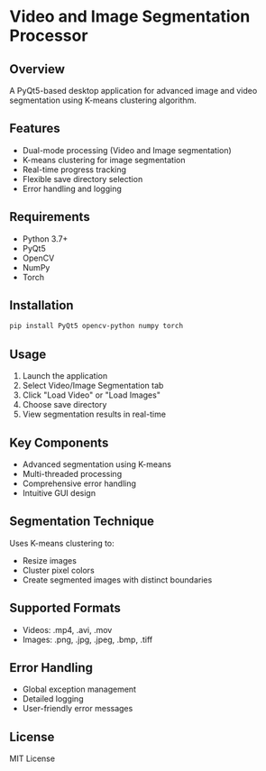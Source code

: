 # Video and Image Segmentation Processor

## Overview
A PyQt5-based desktop application for advanced image and video segmentation using K-means clustering algorithm.

## Features
- Dual-mode processing (Video and Image segmentation)
- K-means clustering for image segmentation
- Real-time progress tracking
- Flexible save directory selection
- Error handling and logging

## Requirements
- Python 3.7+
- PyQt5
- OpenCV
- NumPy
- Torch

## Installation
```bash
pip install PyQt5 opencv-python numpy torch
```

## Usage
1. Launch the application
2. Select Video/Image Segmentation tab
3. Click "Load Video" or "Load Images"
4. Choose save directory
5. View segmentation results in real-time

## Key Components
- Advanced segmentation using K-means
- Multi-threaded processing
- Comprehensive error handling
- Intuitive GUI design

## Segmentation Technique
Uses K-means clustering to:
- Resize images
- Cluster pixel colors
- Create segmented images with distinct boundaries

## Supported Formats
- Videos: .mp4, .avi, .mov
- Images: .png, .jpg, .jpeg, .bmp, .tiff

## Error Handling
- Global exception management
- Detailed logging
- User-friendly error messages

## License
MIT License
